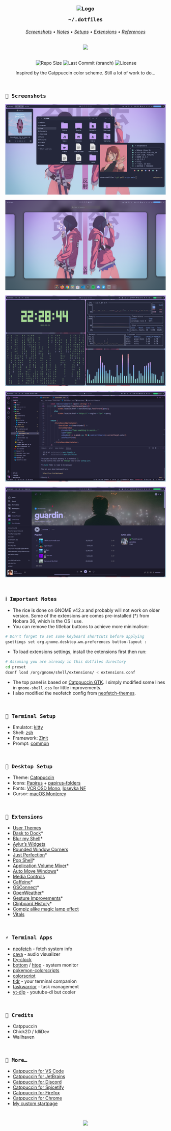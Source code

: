 <h3 align="center">
	<img src="https://raw.githubusercontent.com/catppuccin/catppuccin/main/assets/logos/exports/1544x1544_circle.png" width="175" alt="Logo"/><br/>
	<img src="https://raw.githubusercontent.com/catppuccin/catppuccin/main/assets/misc/transparent.png" height="30" width="0px"/>
	<samp>~/.dotfiles</samp>
	<img src="https://raw.githubusercontent.com/catppuccin/catppuccin/main/assets/misc/transparent.png" height="30" width="0px"/>
</h3>

<h6 align="center">
  <a href="https://github.com/slashedzer0/nobara-dotfiles/tree/catppuccin#-screenshots">Screenshots</a>
  •
  <a href="https://github.com/slashedzer0/nobara-dotfiles/tree/catppuccin#%E2%84%B9%EF%B8%8F-important-notes">Notes</a>
  •
  <a href="https://github.com/slashedzer0/nobara-dotfiles/tree/catppuccin#-terminal-setup">Setups</a>
  •
  <a href="https://github.com/slashedzer0/nobara-dotfiles/tree/catppuccin#-extensions">Extensions</a>
  •
  <a href="https://github.com/slashedzer0/nobara-dotfiles/tree/catppuccin#-more">References</a>
</h6>

<p align="center">
  <img src="https://raw.githubusercontent.com/catppuccin/catppuccin/main/assets/palette/macchiato.png" width="400" />
</p>

<p align="center">
  <img src="https://raw.githubusercontent.com/catppuccin/catppuccin/main/assets/misc/transparent.png" height="30" width="0px"/>
  <img alt="Repo Size" src="https://custom-icon-badges.demolab.com/github/repo-size/slashedzer0/nobara-dotfiles?style=for-the-badge&logo=file-zip&color=91d7e3&logoColor=D9E0EE&labelColor=363a4f" />
  <img alt="Last Commit (branch)" src="https://custom-icon-badges.demolab.com/github/last-commit/slashedzer0/nobara-dotfiles/catppuccin?style=for-the-badge&logo=history&color=a6da95&logoColor=D9E0EE&labelColor=363a4f" />
  <img alt="License" src="https://custom-icon-badges.demolab.com/github/license/slashedzer0/nobara-dotfiles?style=for-the-badge&logo=law&color=f5a97f&logoColor=D9E0EE&labelColor=363a4f" />
</p>

<p align="center">
Inspired by the Catppuccin color scheme. Still a lot of work to do...
</p>

&nbsp;

### <samp>🌸 Screenshots</samp>

![busy.png](assets/busy.png)

![overview.png](assets/overview.png)

![terminal.png](assets/terminal.png)

![code.png](assets/code.png)

![spotify.png](assets/spotify.png)

&nbsp;

### <samp>ℹ️ Important Notes</samp>

- The rice is done on GNOME v42.x and probably will not work on older version. Some of the extensions are comes pre-installed (*) from Nobara 36, which is the OS I use.
- You can remove the titlebar buttons to achieve more minimalism:

```bash
# Don't forget to set some keyboard shortcuts before applying
gsettings set org.gnome.desktop.wm.preferences button-layout :
```

- To load extensions settings, install the extensions first then run:

```bash
# Assuming you are already in this dotfiles directory
cd preset
dconf load /org/gnome/shell/extensions/ < extensions.conf
```

- The top panel is based on [Catppuccin GTK](https://github.com/catppuccin/gtk). I simply modified some lines in `gnome-shell.css` for little improvements.
- I also modified the neofetch config from [neofetch-themes](https://github.com/chick2d/neofetch-themes/blob/main/normal/idlifetch.conf).

&nbsp;

### <samp>👾 Terminal Setup</samp>

- Emulator: [kitty](https://github.com/kovidgoyal/kitty)
- Shell: [zsh](https://github.com/zsh-users/zsh)
- Framework: [Zinit](https://github.com/zdharma-continuum/zinit)
- Prompt: [common](https://github.com/jackharrisonsherlock/common)

&nbsp;

### <samp>🎨 Desktop Setup</samp>

- Theme: [Catppuccin](https://github.com/catppuccin/catppuccin)
- Icons: [Papirus](https://github.com/PapirusDevelopmentTeam/papirus-icon-theme) + [papirus-folders](https://github.com/catppuccin/papirus-folders)
- Fonts: [VCR OSD Mono](https://www.dafont.com/vcr-osd-mono.font), [Iosevka NF](https://github.com/ryanoasis/nerd-fonts/tree/master/patched-fonts/Iosevka)
- Cursor: [macOS Monterey](https://github.com/ful1e5/apple_cursor)

&nbsp;

### <samp>🧩 Extensions</samp>

- [User Themes](https://extensions.gnome.org/extension/19/user-themes/)
- [Dask to Dock](https://extensions.gnome.org/extension/307/dash-to-dock/)*
- [Blur my Shell](https://extensions.gnome.org/extension/3193/blur-my-shell/)*
- [Aylur’s Widgets](https://extensions.gnome.org/extension/5338/aylurs-widgets/)
- [Rounded Window Corners](https://extensions.gnome.org/extension/5237/rounded-window-corners/)
- [Just Perfection](https://extensions.gnome.org/extension/3843/just-perfection/)*
- [Pop Shell](https://github.com/pop-os/shell)*
- [Application Volume Mixer](https://extensions.gnome.org/extension/3499/application-volume-mixer/)*
- [Auto Move Windows](https://extensions.gnome.org/extension/16/auto-move-windows/)*
- [Media Controls](https://extensions.gnome.org/extension/4470/media-controls/)
- [Caffeine](https://extensions.gnome.org/extension/517/caffeine/)*
- [GSConnect](https://extensions.gnome.org/extension/1319/gsconnect/)*
- [OpenWeather](https://extensions.gnome.org/extension/750/openweather/)*
- [Gesture Improvements](https://extensions.gnome.org/extension/4245/gesture-improvements/)*
- [Clipboard History](https://extensions.gnome.org/extension/4839/clipboard-history/)*
- [Compiz alike magic lamp effect](https://extensions.gnome.org/extension/3740/compiz-alike-magic-lamp-effect/)
- [Vitals](https://extensions.gnome.org/extension/1460/vitals/)

&nbsp;

### <samp>⚡ Terminal Apps</samp>

- [neofetch](https://github.com/dylanaraps/neofetch) - fetch system info
- [cava](https://github.com/karlstav/cava) - audio visualizer
- [tty-clock](https://github.com/xorg62/tty-clock)
- [bottom](https://github.com/ClementTsang/bottom) / [htop](https://github.com/htop-dev/htop) - system monitor
- [pokemon-colorscripts](https://gitlab.com/phoneybadger/pokemon-colorscripts)
- [colorscript](https://gitlab.com/dwt1/shell-color-scripts)
- [tldr](https://github.com/tldr-pages/tldr) - your terminal companion
- [taskwarrior](https://github.com/GothenburgBitFactory/taskwarrior) - task management
- [yt-dlp](https://github.com/yt-dlp/yt-dlp) - youtube-dl but cooler

&nbsp;

### <samp>💫 Credits</samp>

- Catppuccin
- Chick2D / IdliDev
- Wallhaven

&nbsp;

### <samp>🍬 More…</samp>

- [Catppuccin for VS Code](https://github.com/catppuccin/vscode)
- [Catppuccin for JetBrains](https://github.com/catppuccin/jetbrains)
- [Catppuccin for Discord](https://github.com/catppuccin/discord)
- [Catppuccin for Spicetify](https://github.com/catppuccin/spicetify)
- [Catppuccin for Firefox](https://github.com/catppuccin/firefox)
- [Catppuccin for Chrome](https://github.com/catppuccin/chrome)
- [My custom startpage](https://github.com/slashedzer0/fluidity)

&nbsp;

<p align="center"><img src="https://raw.githubusercontent.com/catppuccin/catppuccin/main/assets/footers/gray0_ctp_on_line.svg?sanitize=true" /></p>